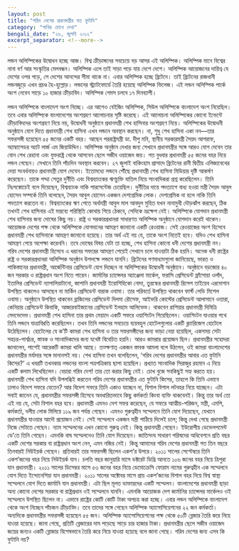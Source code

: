 ```yaml
---
layout: post
title: "গরিব দেশের প্রধানমন্ত্রীর যত ফুটানি"
category: "পাখির চোখে দেখা"
bengali_date: "২৬, জুলাই ২০১২"
excerpt_separator: <!--more-->
---
```

লন্ডন অলিম্পিকের উদ্বোধন হচ্ছে আজ। বিশ্ব ক্রীড়াঙ্গনের সবচেয়ে বড় আসর এই অলিম্পিক। অলিম্পিক মানে বিশ্বের নানা বর্ণ আর সংস্কৃতির মেলবন্ধন। অলিম্পিক এলে তাই সাড়া পড়ে যায় দেশে দেশে। অলিম্পিক আয়োজনের দায়িত্ব যে দেশের ওপর পড়ে, সে দেশের আনন্দের সীমা থাকে না। এবার অলিম্পিক হচ্ছে ব্রিটেনে। <!--more-->তাই ব্রিটেনের রাজধানী লন্ডনজুড়ে এখন প্রচণ্ড হৈ-হুল্লোড়। লন্ডনের স্ট্র্যাটফোর্ডে তৈরি হয়েছে অলিম্পিক ভিলেজ। এই লন্ডন অলিম্পিক পার্কে অংশ নেবেন সাড়ে ১০ হাজার ক্রীড়াবিদ। অলিম্পিক গেমস চলবে ১৭ দিনব্যাপী।

লন্ডন অলিম্পিকে বাংলাদেশ অংশ নিচ্ছে। এর আগেও বেইজিং অলিম্পিক, সিউল অলিম্পিকে বাংলাদেশ অংশ নিয়েছিল। তবে এবার অলিম্পিকে বাংলাদেশের অংশগ্রহণ আলোচনার সৃষ্টি করেছে। এই আলোচনা অলিম্পিকের কোনো ইভেন্টে ক্রীড়াবিদদের অংশগ্রহণ নিয়ে নয়, উদ্বোধনী অনুষ্ঠানে প্রধানমন্ত্রী শেখ হাসিনার অংশগ্রহণ নিয়ে।
অলিম্পিকের উদ্বোধনী অনুষ্ঠানে যোগ দিতে প্রধানমন্ত্রী শেখ হাসিনা এখন লন্ডনে অবস্থান করছেন। না, শুধু শেখ হাসিনা একা নন—তার সফরসঙ্গী হয়েছেন ৫৫ জনের একটি বহর। আছেন পররাষ্ট্রমন্ত্রী ডা. দীপু মনি, স্থানীয় সরকারমন্ত্রী সৈয়দ আশরাফ, অ্যাম্বাসেডর অ্যাট লার্জ এম জিয়াউদ্দিন। অলিম্পিক অনুষ্ঠান দেখার জন্য সেখানে প্রধানমন্ত্রীর সঙ্গে আরও যোগ দেবেন তার বোন শেখ রেহানা এবং যুক্তরাষ্ট্র থেকে আসবেন ছেলে সজীব ওয়াজেদ জয়। গত বুধবার প্রধানমন্ত্রী ৫৫ জনের বহর নিয়ে লন্ডন গেছেন। সেখানে তিনি পাঁচদিন অবস্থান করবেন। ২৭ জুলাই বাকিংহাম প্রাসাদে ব্রিটেনের রানী দ্বিতীয় এলিজাবেথের দেয়া সংবর্ধনায়ও প্রধানমন্ত্রী যোগ দেবেন। ইতোমধ্যে লন্ডনে পৌঁছে প্রধানমন্ত্রী শেখ হাসিনা মিডিয়ার দৃষ্টি আকর্ষণ করেছেন। তাকে পদ্মা সেতুর দুর্নীতি এবং বিশ্বব্যাংকের ঋণচুক্তি বাতিল নিয়ে সাংবাদিকরা প্রশ্ন করেছিলেন। তিনি নিঃসঙ্কোচেই বলে দিয়েছেন, বিশ্বব্যাংক নাকি পারসেন্টেজ চেয়েছিল। দুর্নীতির দায়ে পদত্যাগে বাধ্য হওয়া মন্ত্রী সৈয়দ আবুল হোসেন সম্পর্কে তিনি বলেছেন, সৈয়দ আবুল হোসেন একজন দেশপ্রেমিক লোক। দেশপ্রেমিক না হলে নাকি তিনি পদত্যাগ করতেন না। বিশ্বব্যাংকের ঋণ পেতে অর্থমন্ত্রী আবুল মাল আবদুল মুহিত যখন নানামুখী দৌড়ঝাঁপ করছেন, ঠিক তখনই শেখ হাসিনার এই মন্তব্যে পরিস্থিতি কোথায় গিয়ে ঠেকবে, সেদিকে ভ্রূক্ষেপ নেই।
অলিম্পিকে যোগদান প্রধানমন্ত্রী শেখ হাসিনার জন্য দোষের কিছু নয়। রাষ্ট্র ও সরকারপ্রধানরা সাধারণত অলিম্পিক অনুষ্ঠানে যোগদান করেই থাকেন। আয়োজক দেশের পক্ষ থেকে অলিম্পিকে যোগদানের আমন্ত্রণ জানানো একটি রেওয়াজ। সেই রেওয়াজের অংশ হিসেবে প্রধানমন্ত্রী শেখ হাসিনাকে আমন্ত্রণ জানানো হয়েছে। তার অর্থ এই নয় যে, তাকে অংশ নিতেই হবে। যদিও শেখ হাসিনা আমন্ত্রণ পেয়ে অপেক্ষা করেননি। তবে দোষের বিষয় যেটা তা হচ্ছে, শেখ হাসিনা কোনো ধনী দেশের প্রধানমন্ত্রী নন। গরিব দেশের প্রধানমন্ত্রী হিসেবে এ ধরনের সফরের আমন্ত্রণ পেয়েই সেখানে চলে যাওয়াটা ঠিক হয়নি। অনেক ধনী রাষ্ট্রের রাষ্ট্র ও সরকারপ্রধানরা অলিম্পিক অনুষ্ঠান উপলক্ষে লন্ডনে যাননি। ব্রিটেনের গণমাধ্যমগুলো জানিয়েছে, ভারত ও পাকিস্তানের প্রধানমন্ত্রী, আর্জেন্টিনার প্রেসিডেন্ট যোগ দিচ্ছেন না অলিম্পিকের উদ্বোধনী অনুষ্ঠানে। অনুষ্ঠানে বড়জোর ৪০ জন সরকার ও রাষ্ট্রপ্রধান অংশ নিতে পারেন। জার্মানির চ্যান্সেলর অ্যাঞ্জেলা মার্কেল, ফরাসি প্রেসিডেন্ট ফ্রাঁসোয়া ওলাঁদ, ইতালির প্রেসিডেন্ট ন্যাপালিয়াটানো, জাপানি প্রধানমন্ত্রী ইয়োশিহিকো নোদা, তুরস্কের প্রধানমন্ত্রী রিসেপ তাইয়েব এরদোগান উপস্থিত থাকলেও আসছেন না মার্কিন প্রেসিডেন্ট বারাক ওবামা। তার পরিবর্তে উপস্থিত থাকবেন ফার্স্ট লেডি মিশেল ওবামা।
অনুষ্ঠানে উপস্থিত থাকবেন ব্রাজিলের প্রেসিডেন্ট দিলমা রৌসেফ, আইভরি কোস্টের প্রেসিডেন্ট আলাসানে ওত্তারা, কেনিয়ার প্রেসিডেন্ট কিবাকি, আজারবাইজানের প্রেসিডেন্ট ইলহাম আলিভেভ। থাকবেন রাশিয়ার প্রধানমন্ত্রী দিমিত্রি মেদভেদেভ।
প্রধানমন্ত্রী শেখ হাসিনা তার প্রথম মেয়াদে একটি সফরে ওয়াশিংটন গিয়েছিলেন। ওয়াশিংটন যাওয়ার পথে তিনি লন্ডনে যাত্রাবিরতি করেছিলেন। তখন তিনি লন্ডনের সবচেয়ে ব্যয়বহুল হোটেলগুলোর একটি ক্ল্যারিজেস হোটেলে উঠেছিলেন। হোটেলের যে ক’টি কামরা শেখ হাসিনা ও তার সফরসঙ্গীদের জন্য ভাড়া নেয়া হয়েছিল, একসময় সেটা সহচর-পার্শ্বচর, স্তাবক ও সাংবাদিকদের জন্য যথেষ্ট বিবেচিত হয়নি। আরও কামরার প্রয়োজন ছিল। প্রধানমন্ত্রীর সহোদরা জানালেন, পাশেই আরেকটি কামরা খালি আছে। তত্ক্ষণাত্ একজন স্তাবক আমলা বলে উঠলেন, ওই কামরা বাংলাদেশের প্রধানমন্ত্রীর মর্যাদার সঙ্গে মানানসই নয়। শেখ হাসিনা তখন বলেছিলেন, ‘গরিব দেশের প্রধানমন্ত্রীর আবার এত ফুটানি কিসের?’ এ খবরটি তখনকার লন্ডনের বাংলা পত্রপত্রিকায় ছাপা হয়েছিল। প্রখ্যাত সাংবাদিক সিরাজুর রহমান এ নিয়ে একটি কলাম লিখেছিলেন। বেচারা গরিব দেশ! তার তো করার কিছু নেই। চোখ বুজে সবকিছুই সহ্য করতে হয়।
প্রধানমন্ত্রী শেখ হাসিনা যদি উপলব্ধিই করতেন গরিব দেশের প্রধানমন্ত্রীর এত ফুটানি কিসের, তাহলে কি তিনি এভাবে ঢালাও বিদেশ সফরে যেতেন? আর বিদেশ সফরে তিনি একাও যাচ্ছেন না, বিশাল বিশাল লটবহর নিয়ে যাচ্ছেন। এটা সবাই জানেন যে, প্রধানমন্ত্রীর সফরসঙ্গী হিসেবে অবধারিতভাবে কিছু কর্মকর্তা কিংবা ব্যক্তি থাকবেনই। কিন্তু তার অর্থ তো এই নয় যে, সেটা বিশাল বহর হবে। প্রধানমন্ত্রী এমনও দেশ সফর করেছেন, যে সফরে আত্মীয়-পরিজন, মন্ত্রী, এমপি, কর্মকর্তা, দলীয় লোক মিলিয়ে ১১৯ জন পর্যন্ত গেছেন। এমনও গুরুত্বহীন সম্মেলনে তিনি যোগ দিয়েছেন, যেখানে প্রধানমন্ত্রীর যাওয়ার আদৌ প্রয়োজন নেই। সেই সম্মেলনে একজন মন্ত্রী পাঠিয়ে দিলেই চলে; কিন্তু দেখা গেছে প্রধানমন্ত্রী নিজে সেটাতে গেছেন। ন্যাম সম্মেলনের এখন কোনো গুরুত্ব নেই। কিন্তু প্রধানমন্ত্রী গেছেন। ইউরোপীয় ডেভেলপমেন্ট ডে’তে তিনি গেছেন। এমনকি বাঘ সম্মেলনেও তিনি যোগ দিয়েছেন। জাতিসংঘ সাধারণ পরিষদের অধিবেশনে প্রতি বছর একটি দেশের সরকার বা রাষ্ট্রপ্রধান অংশ নেন, এমন নজির নেই। কিন্তু আমাদের গরিব দেশের প্রধানমন্ত্রী গত তিন বছরে তিনবারই নিউইয়র্ক গেছেন। প্রতিবারই তার সফরসঙ্গী ছিলেন একশ’র উপরে। ২০১১ সালের সেপ্টেম্বরে তিনি একশ’জনের বহর নিয়ে নিউইয়র্ক যান।
চলতি বছর জানুয়ারি মাসে ডক্টরেট ডিগ্রি আনতে ১০৬ জনের বহর নিয়ে ত্রিপুরা যান প্রধানমন্ত্রী।
২০১১ সালের ডিসেম্বর মাসে ৫৩ জনের বহর নিয়ে ডেমোক্রেসি ফোরাম নামের গুরুত্বহীন এক সম্মেলনে যোগ দিতে ইন্দোনেশিয়া যান প্রধানমন্ত্রী।
২০১১ সালের অক্টোবর মাসে প্রায় একশ’জনের বিশাল বহর নিয়ে বিশ্ব স্বাস্থ্য সম্মেলনে যোগ দিতে জার্মানি যান প্রধানমন্ত্রী। এটা ছিল মূলত ডাক্তারদের একটি সম্মেলন। বাংলাদেশের প্রধানমন্ত্রী ছাড়া অন্য কোনো দেশের সরকার বা রাষ্ট্রপ্রধান ওই সম্মেলনে যাননি। এমনকি আয়োজক দেশ জার্মানির চ্যান্সেলর মার্কেলও ওই সম্মেলনে উপস্থিত ছিলেন না। এভাবে রাষ্ট্রের কোটি কোটি টাকা অপচয় করা হচ্ছে।
এবার লন্ডন অলিম্পিকে বাংলাদেশ থেকে অংশ নিচ্ছেন পাঁচজন ক্রীড়াবিদ। তবে তাদের সঙ্গে গেছেন অলিম্পিক অ্যাসোসিয়েশনের ২২ জন কর্মকর্তা। অন্যদিকে প্রধানমন্ত্রীর সফরসঙ্গী হয়েছেন ৫৫ জন। অলিম্পিক অ্যাসোসিয়েশনের পক্ষ থেকে ৫০টি ব্লেজার তৈরি করে নিয়ে যাওয়া হয়েছে। জানা গেছে, প্রতিটি ব্লেজারের দাম পড়েছে সাড়ে চার হাজার টাকা। প্রধানমন্ত্রীর ছেলে সজীব ওয়াজেদ জয়ের জন্যও একটি ব্লোজার বিশেষভাবে তৈরি করে নিয়ে যাওয়া হয়েছে বলে জানা গেছে। গরিব দেশের জন্য এসব কি ফুটানি নয়?
